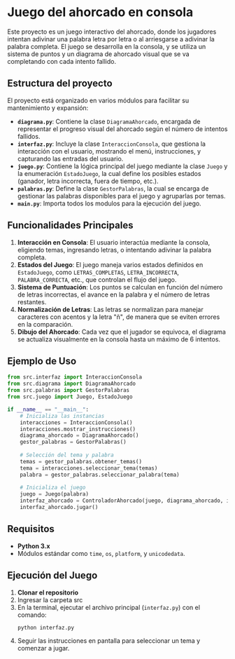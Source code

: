 
# Juego del ahorcado en consola

Este proyecto es un juego interactivo del ahorcado, donde los jugadores intentan adivinar una palabra letra por letra o al arriesgarse a adivinar la palabra completa. El juego se desarrolla en la consola, y se utiliza un sistema de puntos y un diagrama de ahorcado visual que se va completando con cada intento fallido.

## Estructura del proyecto

El proyecto está organizado en varios módulos para facilitar su mantenimiento y expansión:

- **`diagrama.py`**: Contiene la clase `DiagramaAhorcado`, encargada de representar el progreso visual del ahorcado según el número de intentos fallidos.
- **`interfaz.py`**: Incluye la clase `InteraccionConsola`, que gestiona la interacción con el usuario, mostrando el menú, instrucciones, y capturando las entradas del usuario.
- **`juego.py`**: Contiene la lógica principal del juego mediante la clase `Juego` y la enumeración `EstadoJuego`, la cual define los posibles estados (ganador, letra incorrecta, fuera de tiempo, etc.).
- **`palabras.py`**: Define la clase `GestorPalabras`, la cual se encarga de gestionar las palabras disponibles para el juego y agruparlas por temas.
- **`main.py`**: Importa todos los modulos para la ejecución del juego.

## Funcionalidades Principales

1. **Interacción en Consola**: El usuario interactúa mediante la consola, eligiendo temas, ingresando letras, o intentando adivinar la palabra completa.
2. **Estados del Juego**: El juego maneja varios estados definidos en `EstadoJuego`, como `LETRAS_COMPLETAS`, `LETRA_INCORRECTA`, `PALABRA_CORRECTA`, etc., que controlan el flujo del juego.
3. **Sistema de Puntuación**: Los puntos se calculan en función del número de letras incorrectas, el avance en la palabra y el número de letras restantes.
4. **Normalización de Letras**: Las letras se normalizan para manejar caracteres con acentos y la letra "ñ", de manera que se eviten errores en la comparación.
5. **Dibujo del Ahorcado**: Cada vez que el jugador se equivoca, el diagrama se actualiza visualmente en la consola hasta un máximo de 6 intentos.

## Ejemplo de Uso

```python
from src.interfaz import InteraccionConsola
from src.diagrama import DiagramaAhorcado
from src.palabras import GestorPalabras
from src.juego import Juego, EstadoJuego

if __name__ == "__main__":
    # Inicializa las instancias
    interacciones = InteraccionConsola()
    interacciones.mostrar_instrucciones()
    diagrama_ahorcado = DiagramaAhorcado()
    gestor_palabras = GestorPalabras()
    
    # Selección del tema y palabra
    temas = gestor_palabras.obtener_temas()
    tema = interacciones.seleccionar_tema(temas)
    palabra = gestor_palabras.seleccionar_palabra(tema)
    
    # Inicializa el juego
    juego = Juego(palabra)
    interfaz_ahorcado = ControladorAhorcado(juego, diagrama_ahorcado, interacciones)
    interfaz_ahorcado.jugar()
```

## Requisitos

- **Python 3.x**
- Módulos estándar como `time`, `os`, `platform`, y `unicodedata`.

## Ejecución del Juego

1. **Clonar el repositorio** 
2. Ingresar la carpeta src
2. En la terminal, ejecutar el archivo principal (`interfaz.py`) con el comando:
   ```bash
   python interfaz.py
   ```
3. Seguir las instrucciones en pantalla para seleccionar un tema y comenzar a jugar.


